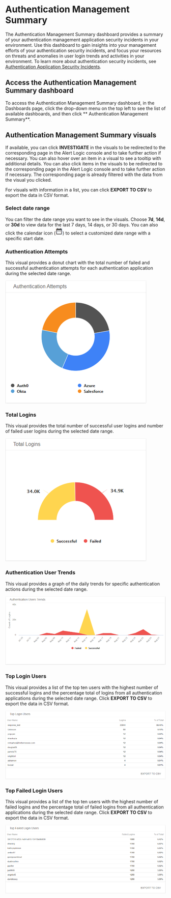# Authentication Management Summary

The Authentication Management Summary dashboard provides a summary of your authentication management application security incidents in your environment. Use this dashboard to gain insights into your management efforts of your authentication security incidents, and focus your resources on threats and anomalies in user login trends and activities in your environment. To learn more about authentication security incidents, see [Authentication Application Security Incidents](../security-incidents.md).

## Access the Authentication Management Summary dashboard

To access the  Authentication Management Summary dashboard, in the Dashboards page, click the drop-down menu on the top left to see the list of available dashboards, and then click ** Authentication Management Summary**.

## Authentication Management Summary visuals

If available, you can click **INVESTIGATE** in the visuals to be redirected to the corresponding page in the Alert Logic console and to take further action if necessary. You can also hover over an item in a visual to see a tooltip with additional details. You can also click items in the visuals to be redirected to the corresponding page in the Alert Logic console and to take further action if necessary.  The corresponding page is already filtered with the data from the visual you clicked.

For visuals with information in a list, you can click **EXPORT TO CSV** to export the data in CSV  format.

### Select date range

You can filter the date range you want to see in the visuals. Choose **7d**, **14d**, or **30d** to view data for the last 7 days, 14 days, or 30 days. You can also click the calendar icon (![](../../Resources/Images/dashboard/calendar-icon.png)) to select a customized date range with a specific start date.

### Authentication Attempts

This visual provides a donut chart with the total number of failed and successful authentication attempts for each authentication application during the selected date range.

![](../../Resources/Images/Reports/authentication-management-summary/authentication-attempts.png)

### Total Logins

This visual provides the total number of successful user logins and number of failed user logins during the selected date range.

![](../../Resources/Images/Reports/authentication-management-summary/user-logins.png)

### Authentication User Trends

This visual provides a graph of the daily trends for specific authentication actions during the selected date range.

![](../../Resources/Images/Reports/authentication-management-summary/authentication-user-trends.png)

### Top Login Users

This visual provides a list of the top ten users with the highest number of successful logins  and the percentage total of logins  from all authentication applications during the selected date range. Click **EXPORT TO CSV** to export the data in CSV format.

![](../../Resources/Images/Reports/authentication-management-summary/top-login-users.png)

### Top Failed Login Users

This visual provides a list of the top ten users with the highest number of failed logins  and the percentage total of failed logins from all authentication applications during the selected date range.  Click **EXPORT TO CSV** to export the data in CSV format.

![](../../Resources/Images/Reports/authentication-management-summary/top-failed-login-users.png)
